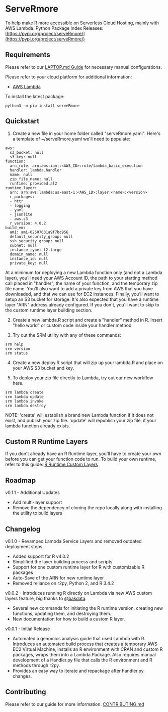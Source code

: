 # ServeRmore

To help make R more accessible on Serverless Cloud Hosting, mainly with AWS Lambda.
Python Package Index Releases: [https://pypi.org/project/serveRmore/](https://pypi.org/project/serveRmore/)

## Requirements

Please refer to our [LAPTOP.md Guide](LAPTOP.md) for necessary manual configurations.

Please refer to your cloud platform for additional information:
* [AWS Lambda](AWS.md)

To install the latest package:
```
python3 -m pip install serveRmore
```

## Quickstart

1. Create a new file in your home folder called "serveRmore.yaml". Here's a template of ~/serveRmore.yaml we'll need to populate:
```
aws:
  s3_bucket: null
  s3_key: null
function:
  arn_role: arn:aws:iam::<AWS_ID>:role/lambda_basic_execution
  handler: lambda.handler
  name: null
  zip_file_name: null
  runtime: provided.al2
runtime_layer:
  arn: arn:aws:lambda:us-east-1:<AWS_ID>:layer:<name>:<version>
  r_packages:
  - httr
  - logging
  - yaml
  - jsonlite
  - aws.s3
  r_version: 4.0.2
build_vm:
  ami: ami-02507631a9f7bc956
  default_security_group: null
  ssh_security_group: null
  subnet: null
  instance_type: t2.large
  domain_name: null
  instance_id: null
  private_key: null
```

At a minimum for deploying a new Lambda function only (and not a Lambda layer), you'll need your AWS Account ID, the path to your starting method call placed in "handler", the name of your function, and the temporary zip file name. You'll also want to add a private key from AWS that you have downloaded, and that we can use for EC2 instances. Finally, you'll want to setup an S3 bucket for storage. It's also expected that you have a runtime layer "ARN" address already configured.  If you don't, you'll want to skip to the custom runtime layer building section.

2. Create a new lambda.R script and create a "handler" method in R.  Insert "hello world" or custom code inside your handler method.

3. Try out the SRM utility with any of these commands:

```
srm help
srm version
srm status
```

4. Create a new deploy.R script that will zip up your lambda.R and place on your AWS S3 bucket and key.

5. To deploy your zip file directly to Lambda, try out our new workflow here.
```
srm lambda create
srm lambda update
srm lambda invoke
srm lambda destroy
```

NOTE: 'create' will establish a brand new Lambda function if it does not exist, and publish your zip file.  'update' will republish your zip file, if your lambda function already exists.  

## Custom R Runtime Layers

If you don't already have an R Runtime layer, you'll have to create your own before you can get your function code to run. To build your own runtime, refer to this guide: [R Runtime Custom Layers](layers/README.md)

## Roadmap

v0.1.1 - Additional Updates
* Add multi-layer support
* Remove the dependency of cloning the repo locally along with installing the utility to build layers

## Changelog

v0.1.0 - Revamped Lambda Service Layers and removed outdated deployment steps
* Added support for R v4.0.2 
* Simplified the layer building process and scripts
* Support for one custom runtime layer for R with customizable R packages
* Auto-Save of the ARN for new runtime layer 
* Removed reliance on r2py, Python 2, and R 3.4.2

v0.0.2 - Introduces running R directly on Lambda via new AWS custom layers feature, big thanks to [@bakdata](https://github.com/bakdata).
* Several new commands for initiating the R runtime version, creating new functions, updating them, and destroying them.
* New documentation for how to build a custom R layer.

v0.0.1 - Initial Release
* Automated a genomics analysis guide that used Lambda with R.  Introduces an automated build process that creates a temporary AWS EC2 Virtual Machine, installs an R environment with CRAN and custom R packages, wraps them into a Lambda Package.  Also requires manual development of a Handler.py file that calls the R environment and R methods through r2py.
* Provides an easy way to iterate and repackage after handler.py changes.

## Contributing

Please refer to our guide for more information. [CONTRIBUTING.md](CONTRIBUTING.md)

